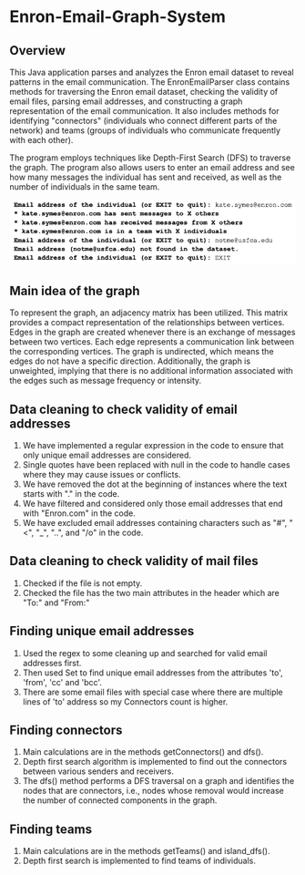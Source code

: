 # Enron-Email-Graph-System

## Overview
This Java application parses and analyzes the Enron email dataset to reveal patterns in the email communication. 
The EnronEmailParser class contains methods for traversing the Enron email dataset, checking the validity of email files, parsing email addresses, and constructing a graph representation of the email communication. It also includes methods for identifying "connectors" (individuals who connect different parts of the network) and teams (groups of individuals who communicate frequently with each other).

The program employs techniques like Depth-First Search (DFS) to traverse the graph. The program also allows users to enter an email address and see how many messages the individual has sent and received, as well as the number of individuals in the same team.

<p align="center">
  <img src="./sample.png" alt="Sample Screenshot" width="600">
</p>

## Main idea of the graph
To represent the graph, an adjacency matrix has been utilized. This matrix provides a compact representation of the relationships between vertices. 
Edges in the graph are created whenever there is an exchange of messages between two vertices. Each edge represents a communication link between the corresponding vertices. 
The graph is undirected, which means the edges do not have a specific direction. 
Additionally, the graph is unweighted, implying that there is no additional information associated with the edges such as message frequency or intensity. 

## Data cleaning to check validity of email addresses
1. We have implemented a regular expression in the code to ensure that only unique email addresses are considered. 
2. Single quotes have been replaced with null in the code to handle cases where they may cause issues or conflicts. 
3. We have removed the dot at the beginning of instances where the text starts with "." in the code. 
4. We have filtered and considered only those email addresses that end with "Enron.com" in the code. 
5. We have excluded email addresses containing characters such as "#", "<", "_", "..", and "/o" in the code.  
 
 
## Data cleaning to check validity of mail files
1. Checked if the file is not empty.
2. Checked the file has the two main attributes in the header which are "To:" and "From:"
 
 
## Finding unique email addresses
1. Used the regex to some cleaning up and searched for valid email addresses first.
2. Then used Set to find unique email addresses from the attributes 'to', 'from', 'cc' and 'bcc'.
3. There are some email files with special case where there are multiple lines of 'to' address so my Connectors count is higher. 

## Finding connectors
1. Main calculations are in the methods getConnectors() and dfs().
2. Depth first search algorithm is implemented to find out the connectors between various senders and receivers. 
3. The dfs() method performs a DFS traversal on a graph and identifies the nodes that are connectors, i.e., nodes whose removal would increase the number of connected components in the graph.

## Finding teams
1. Main calculations are in the methods getTeams() and island_dfs().
2. Depth first search is implemented to find teams of individuals.



